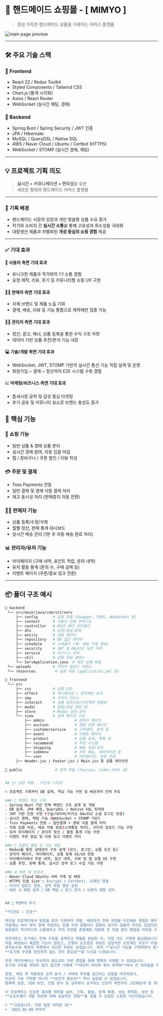 # 🧵 핸드메이드 쇼핑몰 - [ MIMYO ]

> 정성 가득한 핸드메이드 상품을 거래하는 커머스 플랫폼

![main page preview](./mimyo.jpg) <!-- 스크린샷 경로는 알아서 수정 -->

---

## 🛠️ 주요 기술 스택

### 📌 Frontend
- React 22 / Redux Toolkit
- Styled Components / Tailwind CSS
- Chart.js (통계 시각화)
- Axios / React Router
- WebSocket (실시간 채팅, 경매)

### 📌 Backend
- Spring Boot / Spring Security / JWT 인증
- JPA / Hibernate
- MySQL / QueryDSL / Native SQL
- AWS / Naver Cloud / Ubuntu / Certbot (HTTPS)
- WebSocket / STOMP (실시간 경매, 채팅)

---

## 💡 프로젝트 기획 의도

> **실시간 + 커뮤니케이션 + 편의성**을 갖춘  
> 새로운 형태의 핸드메이드 커머스 플랫폼

---

### 🎯 기획 배경

- 핸드메이드 시장의 성장과 개인 맞춤형 상품 수요 증가  
- 작가와 소비자 간 **실시간 소통**을 통해 고유성과 희소성을 극대화  
- 대량생산 제품과 차별화된 **개성 중심의 쇼핑 경험** 제공

---

### ✅ 기대 효과

#### 👤 사용자 측면 기대 효과
- 유니크한 제품과 작가와의 1:1 소통 경험  
- 요청 제작, 리뷰, 후기 등 커뮤니티형 쇼핑 UX 구현

#### 👩‍🎨 판매자 측면 기대 효과
- 자체 브랜드 및 제품 노출 기회  
- 결제, 배송, 리뷰 등 기능 통합으로 제작에만 집중 가능

#### 🧑‍💼 관리자 측면 기대 효과
- 정산, 광고, 배너, 상품 등록을 통한 수익 구조 마련  
- 데이터 기반 상품 추천/분석 기능 내장

#### 💻 기술/개발 측면 기대 효과
- WebSocket, JWT, STOMP 기반의 실시간 통신 기능 직접 설계 및 운영  
- 회원가입 ~ 결제 ~ 정산까지 E2E 시스템 구축 경험

#### 📈 마케팅/비즈니스 측면 기대 효과
- 틈새시장 공략 및 감성 중심 타겟팅  
- 후기 공유 및 커뮤니티 요소로 브랜드 충성도 증가


## 🎯 핵심 기능

### 🛒 쇼핑 기능
- 일반 상품 & 경매 상품 분리
- 실시간 경매 참여, 자동 입찰 마감
- 찜 / 장바구니 / 쿠폰 할인 / 리뷰 작성

### 💳 주문 및 결제
- Toss Payments 연동
- 일반 결제 및 경매 낙찰 결제 처리
- 재고 동시성 처리 (판매중지 자동 전환)

### 👩‍🎨 판매자 기능
- 상품 등록/수정/삭제
- 월별 정산, 판매 통계 대시보드
- 실시간 배송 관리 (1분 후 자동 배송 완료 처리)

### 📊 관리자/유저 기능
- 마이페이지 (구매 내역, 포인트 적립, 문의 내역)
- 유저 활동 통계 (문의 수, 구매 금액 등)
- 이벤트 페이지 (쿠폰/홍보 링크 전환)

---

## 📦 폴더 구조 예시

```bash
📁 backend
 └── src/main/java/com/ict/serv
     ├── config       # 설정 파일 (Swagger, CORS, WebSocket 등)
     ├── context      # 사용자 인증 컨텍스트
     ├── controller   # REST API 컨트롤러
     ├── dto          # 요청/응답 DTO
     ├── entity       # JPA 엔티티
     ├── repository   # DB 접근 레이어
     ├── schedule     # 스케줄러 (예: 배송 자동 완료)
     ├── security     # JWT 및 OAuth2 보안 처리
     ├── service      # 비즈니스 로직
     ├── util         # 공용 유틸 클래스
     └── ServApplication.java  # 메인 실행 파일
 └── uploads          # 이미지 업로드 저장소
 └── resources         # 설정 파일 (application.yml 등)

📁 frontend
 └── src
     ├── css          # 공통 CSS
     ├── effect       # 애니메이션 / 인터랙션 효과
     ├── img          # 이미지 리소스
     ├── interact     # 공통 컴포넌트/인터랙션 핸들링
     ├── modal        # 팝업/모달 관련 UI
     ├── store        # Redux 상태 관리
     └── view         # 실제 페이지 구성
         ├── admin              # 관리자 페이지
         ├── auction            # 경매 관련 페이지
         ├── customerservice    # 고객센터, 문의 등
         ├── event              # 이벤트 페이지
         ├── product            # 상품 상세, 목록 등
         ├── recommend          # 추천 시스템
         ├── shipping           # 배송 조회/관리
         ├── submenu            # 서브 메뉴, 네비게이션 등
         └── user               # 마이페이지, 회원 관련
     ├── Header.jsx / Footer.jsx / Main.jsx 등 공통 레이아웃

📁 public               # 정적 파일 (favicon, index.html 등)


## 🙋‍♂️ 담당 역할 - 이건모 (조장)

> 프로젝트 기획부터 DB 설계, 핵심 기능 구현 및 배포까지 전체 주도

### 🧱 백엔드 핵심 구축
- Spring Boot 기반 전체 백엔드 구조 설계 및 개발
- DB 설계, JPA 매핑, QueryDSL / Native SQL 최적화
- JWT 기반 인증 구현 (구글/네이버/카카오 OAuth2 소셜 로그인 포함)
- 실시간 경매, 채팅 기능 (WebSocket + STOMP 기반)
- Toss Payments 연동 – 일반결제 + 경매 낙찰 결제 처리
- 자동 입찰 마감, 배송 자동 완료(스케줄링 처리), 이미지 업로드 기능 구현
- 유저 마이페이지 / 관리자 정산 / 활동 통계 기능 구현
- 이벤트 쿠폰 발급 및 이동 링크 이벤트 처리

### 🧠 프론트 협업 및 기능 개발
- Redux를 통한 상태관리 구조 설계 (모드, 로그인, 상품 조건 등)
- 관리자 페이지, 마이페이지, 상품 등록 UI/UX 연동
- 마이페이지에서 주문 내역, 정산 내역, 리뷰 및 찜 상품 UI 구현
- 상품 추천, 판매 통계, 실시간 검색 로그 수집 기능 구현

### 🌐 배포 및 인프라
- Naver Cloud Ubuntu 서버 구축 및 배포
- HTTPS 인증 (Let's Encrypt + Certbot), 도메인 연결
- 이미지 업로드 경로, 정적 파일 경로 설정
- 배포 시 ERD 설계 / DB 백업 / 로그 관리 / 브랜치 병합 관리


## 📝 MIMYO 후기

**이건모 – 조장**

파이널 프로젝트에서 팀장을 맡아 기획부터 개발, 배포까지 전체 과정을 리드해본 경험은 매우 값지고 인상 깊었습니다.  
처음에는 여러 명이 함께 작업하는 만큼 의견 충돌이나 갈등이 생기지 않을까 우려도 있었지만,  
팀원들이 적극적으로 소통해주고 저의 의견을 존중해준 덕분에 큰 마찰 없이 협업을 이어갈 수 있었습니다.

프로젝트는 초기에는 전체 구조를 설계하고 역할을 분담한 뒤, 직접 코드 구현에 돌입했습니다.  
처음 예상보다 복잡한 기능이 많았고, 진행이 순조로운 부분도 있었지만 프로젝트 규모가 커질수록 코드의 복잡도가 증가하며  
유지보수와 확장성 측면에서 개선한 부분도 보였습니다. 특히 **실시간 기능을 구현하면서 동시성 처리와 데이터 동기화의 어려움**을 체감했고,  
**초기에 구조를 탄탄하게 잡는 것의 중요성**을 다시금 느꼈습니다.

또한 데이터베이스 정규화의 중요성도 이번 경험을 통해 명확히 이해할 수 있었습니다.  
초기에 구조를 제대로 잡지 않으면 나중에 **데이터 처리와 쿼리 최적화**에서 큰 어려움을 겪게 된다는 점을 직접 경험했습니다.

한편, 배포 후 자동화된 공격 분석 / 서버에 무차별 접근하는 상황을 마주하면서,  
단순히 기능 구현뿐 아니라 **보안의 중요성** 역시 실감할 수 있었습니다.  
방화벽 설정, SSH 보안, 인증 방식 등 실무에서 요구되는 인프라 측면까지 고민해보게 된 계기가 되었습니다.

이 프로젝트는 단순한 결과물 제작을 넘어, 기획, 협업, 문제 해결, 성능 최적화, 보안 등  
**소프트웨어 개발 전반에 대해 실질적인 경험**을 쌓을 수 있었던 소중한 시간이었습니다.

> **고맙습니다. 미묘 팀원 여러분 😘**  
> `2025.05.08 마무리`

